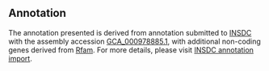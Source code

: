 

Annotation
----------

The annotation presented is derived from annotation submitted to
[INSDC](http://www.insdc.org) with the assembly accession
[GCA\_000978885.1](http://www.ebi.ac.uk/ena/data/view/GCA_000978885.1),
with additional non-coding genes derived from
[Rfam](http://rfam.xfam.org/). For more details, please visit [INSDC
annotation
import](http://ensemblgenomes.org/info/data/insdc_annotation).

